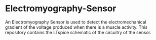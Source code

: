 # Electromyography-Sensor
An Electromyography Sensor is used to detect the electromechanical gradient of the voltage produced when there is a muscle activity. 
This repository contains the LTspice schematic of the circuitry of the sensor. 

